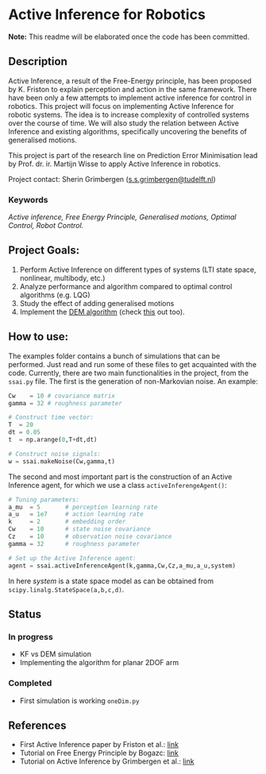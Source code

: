 # Active Inference for Robotics

**Note:**
This readme will be elaborated once the code has been committed.

## Description
Active Inference, a result of the Free-Energy principle, has been proposed by K. Friston to explain perception and action in the same framework. There have been only a few attempts to implement active inference for control in robotics. This project will focus on implementing Active Inference for robotic systems. The idea is to increase complexity of controlled systems over the course of time. We will also study the relation between Active Inference and existing algorithms, specifically uncovering the benefits of generalised motions. 

This project is part of the research line on Prediction Error Minimisation lead by Prof. dr. ir. Martijn Wisse to apply Active Inference in robotics.

Project contact: Sherin Grimbergen (s.s.grimbergen@tudelft.nl)


### Keywords
_Active inference, Free Energy Principle, Generalised motions, Optimal Control, Robot Control._


## Project Goals:
1. Perform Active Inference on different types of systems (LTI state space, nonlinear, multibody, etc.)
2. Analyze performance and algorithm compared to optimal control algorithms (e.g. LQG)
3. Study the effect of adding generalised motions
4. Implement the [DEM algorithm](https://doi.org/10.1016/j.neuroimage.2008.02.054) (check [this](https://github.com/uclyyu/DemActiveInference/blob/master/dynamic/vid.py) out too).

## How to use:
The examples folder contains a bunch of simulations that can be performed. Just read and run some of these files to get acquainted with the code. Currently, there are two main functionalities in the project, from the `ssai.py` file. The first is the generation of non-Markovian noise. An example:

```python
Cw    = 10 # covariance matrix
gamma = 32 # roughness parameter

# Construct time vector:
T  = 20
dt = 0.05
t  = np.arange(0,T+dt,dt)

# Construct noise signals:
w = ssai.makeNoise(Cw,gamma,t)
```

The second and most important part is the construction of an Active Inference agent, for which we use a class `activeInferengeAgent()`:

```python
# Tuning parameters:
a_mu  = 5       # perception learning rate
a_u   = 1e7     # action learning rate
k     = 2       # embedding order
Cw    = 10      # state noise covariance
Cz    = 10      # observation noise covariance
gamma = 32      # roughness parameter

# Set up the Active Inference agent:
agent = ssai.activeInferenceAgent(k,gamma,Cw,Cz,a_mu,a_u,system)
```

In here *system* is a state space model as can be obtained from `scipy.linalg.StateSpace(a,b,c,d)`.

## Status

### In progress
- KF vs DEM simulation
- Implementing the algorithm for planar 2DOF arm  

### Completed
- First simulation is working `oneDim.py`

## References
- First Active Inference paper by Friston et al.: [link](https://doi.org/10.1007/s00422-010-0364-z)
- Tutorial on Free Energy Principle by Bogazc: [link](https://doi.org/10.1016/j.jmp.2015.11.003)
- Tutorial on Active Inference by Grimbergen et al.: [link](http://dx.doi.org/10.1098/rsif.2016.0616)

<!--
### Usefull semantics:
Find more information [here](https://about.gitlab.com/handbook/product/technical-writing/markdown-guide/)

Key function from SPM: `spm_adem`

```python
v =  np.array([1 0],[4 3])
def hello():
    return []
```

**NOTE:**
*M(i).f  = dx/dt = f(x,v,P)*    {inline function, string or m-file}
`SevDofthreeDv1simpleROS_spm_fx_robot_dem_reach_v2.m`
implements de controller in **2.18** in *Pio-Lopez* and the simulation in ROS to obtain the position and orientation of the robot links.

* In *Friston*, `spm_DEM(DEM)` only takes `DEM`, so the target position is coded within DEM as the causal states.

-->
